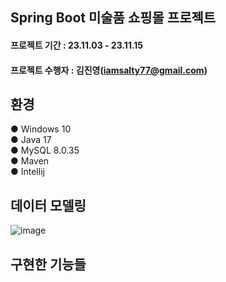 ## Spring Boot 미술품 쇼핑몰 프로젝트
#### 프로젝트 기간 : 23.11.03 - 23.11.15
#### 프로젝트 수행자 : 김진영(iamsalty77@gmail.com)

## 환경
● Windows 10<br>
● Java 17<br>
● MySQL 8.0.35<br>
● Maven<br>
● Intellij

## 데이터 모델링
![image](https://github.com/iamsalty77/shop/assets/135121777/4d448d8b-945c-4c9b-b2a2-61e77393b978)

## 구현한 기능들
